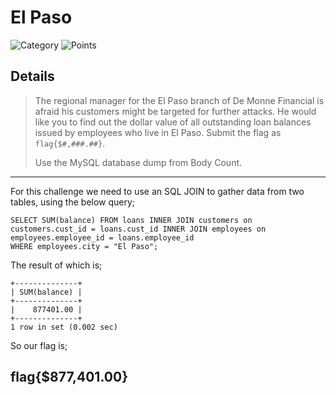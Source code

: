 # El Paso

![Category](http://img.shields.io/badge/Category-SQL-orange?style=for-the-badge) ![Points](http://img.shields.io/badge/Points-250-brightgreen?style=for-the-badge)

## Details

>The regional manager for the El Paso branch of De Monne Financial is afraid his customers might be targeted for further attacks. He would like you to find out the dollar value of all outstanding loan balances issued by employees who live in El Paso. Submit the flag as `flag{$#,###.##}`.
>
> Use the MySQL database dump from Body Count.
---

For this challenge we need to use an SQL JOIN to gather data from two tables, using the below query;

```
SELECT SUM(balance) FROM loans INNER JOIN customers on customers.cust_id = loans.cust_id INNER JOIN employees on employees.employee_id = loans.employee_id
WHERE employees.city = "El Paso";
```

The result of which is;

```
+--------------+
| SUM(balance) |
+--------------+
|    877401.00 |
+--------------+
1 row in set (0.002 sec)
```

So our flag is;

## flag{$877,401.00}
